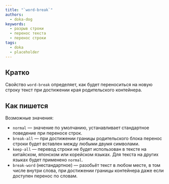 ```yaml
---
title: "`word-break`"
authors:
  - doka-dog
keywords:
  - разрыв строки
  - перенос текста
  - перенос строки
tags:
  - doka
  - placeholder
---
```


## Кратко

Свойство `word-break` определяет, как будет переноситься на новую строку текст при достижении края родительского контейнера.

## Как пишется

Возможные значения:

- `normal` — значение по умолчанию, устанавливает стандартное поведение при переносе строк.
- `break-all` — при достижении границы родительского блока перенос строки будет вставлен между любыми двумя символами.
- `keep-all` — перевод строки не будет использован в тексте на китайском, японском или корейском языках. Для текста на других языках будет применено `normal`.
- `break-word` (нестандартное) — разобьёт текст в любом месте, в том числе внутри слова, при достижении границы контейнера даже если доступен перенос по словам.
